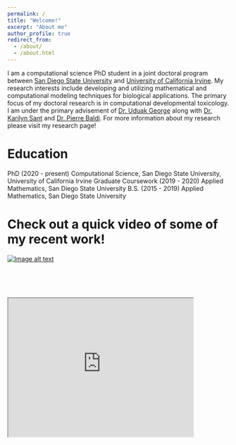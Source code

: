 ```yaml
---
permalink: /
title: "Welcome!"
excerpt: "About me"
author_profile: true
redirect_from: 
  - /about/
  - /about.html
---
```


I am a computational science PhD student in a joint doctoral program between [San Diego State University](https://www.sdsu.edu/) and [University of California Irvine](https://uci.edu/). My research interests include developing and utilizing mathematical and computational modeling techniques for biological applications. The primary focus of my doctoral research is in computational developmental toxicology. I am under the primary advisement of [Dr. Uduak George](https://georgelab.sdsu.edu/) along with [Dr. Karilyn Sant](https://publichealth.sdsu.edu/people/karilyn-sant/) and [Dr. Pierre Baldi](https://www.igb.uci.edu/~pfbaldi/). For more information about my research please visit my research page!

Education
======
PhD (2020 - present)  Computational Science, San Diego State University, University of California Irvine
Graduate Coursework (2019 - 2020) Applied Mathematics, San Diego State University
B.S. (2015 - 2019) Applied Mathematics, San Diego State University

Check out a quick video of some of my recent work!
====

[![Image alt text](https://img.youtube.com/vi/65kLhZoQy_I/0.jpg)](https://www.youtube.com/watch?v=65kLhZoQy_I)

<br><br><br>
<iframe width="420" height="315"
src="https://www.youtube.com/embed/65kLhZoQy_I">
</iframe>